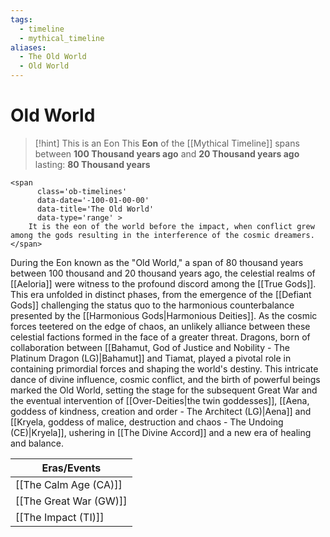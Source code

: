 ```yaml
---
tags:
  - timeline
  - mythical_timeline
aliases:
  - The Old World
  - Old World
---
```

# Old World

>[!hint] This is an Eon
>This **Eon** of the [[Mythical Timeline]] spans between **100 Thousand years ago** and **20 Thousand years ago** lasting: **80 Thousand years**

```
<span 
	  class='ob-timelines' 
	  data-date='-100-01-00-00' 
	  data-title='The Old World'
	  data-type='range' >
	It is the eon of the world before the impact, when conflict grew among the gods resulting in the interference of the cosmic dreamers.
</span>
```


During the Eon known as the "Old World," a span of 80 thousand years between 100 thousand and 20 thousand years ago, the celestial realms of [[Aeloria]] were witness to the profound discord among the [[True Gods]]. This era unfolded in distinct phases, from the emergence of the [[Defiant Gods]] challenging the status quo to the harmonious counterbalance presented by the [[Harmonious Gods|Harmonious Deities]]. As the cosmic forces teetered on the edge of chaos, an unlikely alliance between these celestial factions formed in the face of a greater threat. Dragons, born of collaboration between [[Bahamut, God  of Justice and Nobility - The Platinum Dragon (LG)|Bahamut]] and Tiamat, played a pivotal role in containing primordial forces and shaping the world's destiny. This intricate dance of divine influence, cosmic conflict, and the birth of powerful beings marked the Old World, setting the stage for the subsequent Great War and the eventual intervention of [[Over-Deities|the twin goddesses]], [[Aena, goddess of kindness, creation and order - The Architect (LG)|Aena]] and [[Kryela, goddess of malice, destruction and chaos - The Undoing (CE)|Kryela]], ushering in [[The Divine Accord]] and a new era of healing and balance.


| Eras/Events                   |
| ---------------------- |
| [[The Calm Age (CA)]]  |
| [[The Great War (GW)]] |
| [[The Impact (TI)]]                       |



